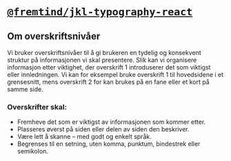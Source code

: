 # [`@fremtind/jkl-typography-react`](https://fremtind.github.io/jokul/components/typography/)

## Om overskriftsnivåer

Vi bruker overskriftsnivåer til å gi brukeren en tydelig og konsekvent struktur på informasjonen vi skal presentere.
Slik kan vi organisere informasjon etter viktighet, der overskrift 1 introduserer det som viktigst eller innledningen. Vi kan for eksempel bruke overskrift 1 til hovedsidene i et grensesnitt, mens overskrift 2 for kan brukes på en fane eller et kort på samme side.

### Overskrifter skal:

-   Fremheve det som er viktigst av informasjonen som kommer etter.
-   Plasseres øverst på siden eller delen av siden den beskriver.
-   Være lett å skanne – med godt og enkelt språk.
-   Begrenses til en setning, uten komma, punktum, bindestrek eller semikolon.
